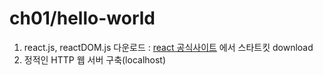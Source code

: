 # ch01/hello-world
1. react.js, reactDOM.js 다운로드 : [react 공식사이트](https://react-cn.github.io/react/downloads.html)
 에서 스타트킷 download
2. 정적인 HTTP 웹 서버 구축(localhost)